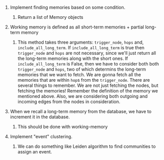 1. Implement finding memories based on some condition.

   1. Return a list of Memory objects

1. Working memory is defined as all short-term memories + partial long-term memory

   1. This method takes three arguments: `trigger_node`, `hops` and,
      `include_all_long_term`. If `include_all_long_term` is true then `trigger_node` and
      `hops` are not necessary, since we'll just return all the long-term memories
      along with the short ones. If `include_all_long_term` is False, then we have to
      consider both both `trigger_node` and `hops`, two of which determins the long-term
      memories that we want to fetch. We are gonna fetch all the memories that are within
      `hop`s from the `trigger_node`. There are several things to remember. We are not just
      fetching the nodes, but fetching the memories! Remember the definition of the memory
      we mentioned above. Also, we are considering both outgoing and incoming edges from the
      nodes in consideration.

1. When we recall a long-term memory from the database, we have to increment it in the database.

   1. This should be done with working-memory

1. Implement "event" clustering.

   1. We can do something like Leiden algorithm to find communities to assign an event.

